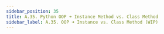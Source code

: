 ```yaml
---
sidebar_position: 35
title: A.35. Python OOP ➜ Instance Method vs. Class Method
sidebar_label: A.35. OOP ➜ Instance vs. Class Method (WIP)
---
```

